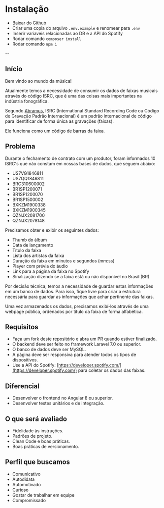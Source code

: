 # Instalação

* Baixar do Github
* Criar uma copia do arquivo `.env.example` e renomear para `.env`
* Inserir variaveis relacionadas ao DB e a API do Spotify
* Rodar comando `composer install`
* Rodar comando `npm i`

--


## Início


Bem vindo ao mundo da música!

Atualmente temos a necessidade de consumir os dados de faixas musicais através do código ISRC, que é uma das coisas mais importantes na indústria fonográfica.

Segundo [Abramus](https://www.abramus.org.br/musica/isrc/), ISRC (International Standard Recording Code ou Código de Gravação Padrão Internacional) é um padrão internacional de código para identificar de forma única as gravações (faixas).

Ele funciona como um código de barras da faixa.


## Problema

Durante o fechamento de contrato com um produtor, foram informados 10 ISRC's que não constam em nossas bases de dados, que seguem abaixo:

* US7VG1846811
* US7QQ1846811
* BRC310600002
* BR1SP1200071
* BR1SP1200070
* BR1SP1500002
* BXKZM1900338
* BXKZM1900345
* QZNJX2081700
* QZNJX2078148

Precisamos obter e exibir os seguintes dados:

* Thumb do álbum
* Data de lançamento
* Título da faixa
* Lista dos artistas da faixa
* Duração da faixa em minutos e segundos (mm:ss)
* Player com prévia do áudio
* Link para a página da faixa no Spotify
* Sinalização dizendo se a faixa está ou não disponível no Brasil (BR)

Por decisão técnica, temos a necessidade de guardar estas informações em um banco de dados. Para isso, fique livre para criar a estrutura necessária para guardar as informações que achar pertinente das faixas.

Uma vez armazenados os dados, precisamos exibí-los através de uma webpage pública, ordenados por título da faixa de forma alfabética.


## Requisitos

* Faça um fork deste repositório e abra um PR quando estiver finalizado.
* O backend deve ser feito no framework Laravel 7.0 ou superior.
* O banco de dados deve ser MySQL.
* A página deve ser responsiva para atender todos os tipos de dispositivos.
* Use a API do Spotify: [https://developer.spotify.com/](https://developer.spotify.com/) para coletar os dados das faixas.


## Diferencial

* Desenvolver o frontend no Angular 8 ou superior.
* Desenvolver testes unitários e de integração.


## O que será avaliado

* Fidelidade às instruções.
* Padrões de projeto.
* Clean Code e boas práticas.
* Boas práticas de versionamento.


## Perfil que buscamos

* Comunicativo
* Autodidata
* Automotivado
* Curioso
* Gostar de trabalhar em equipe
* Compromissado